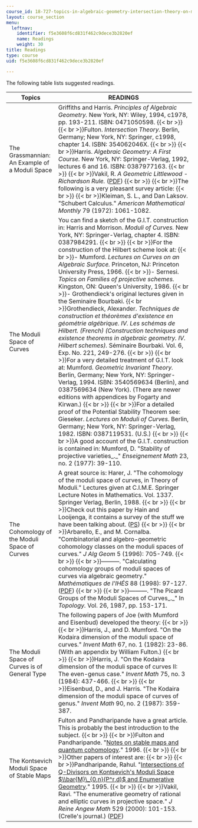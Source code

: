 ```yaml
---
course_id: 18-727-topics-in-algebraic-geometry-intersection-theory-on-moduli-spaces-spring-2006
layout: course_section
menu:
  leftnav:
    identifier: f5e3608f6cd831f462c9dece3b2820ef
    name: Readings
    weight: 30
title: Readings
type: course
uid: f5e3608f6cd831f462c9dece3b2820ef

---
```


The following table lists suggested readings.

| Topics | READINGS |
| --- | --- |
| The Grassmannian: An Example of a Moduli Space | Griffiths and Harris. _Principles of Algebraic Geometry._ New York, NY: Wiley, 1994, c1978, pp. 193-211. ISBN: 0471050598.  {{< br >}}  {{< br >}}Fulton. _Intersection Theory._ Berlin, Germany; New York, NY: Springer, c1998, chapter 14. ISBN: 354062046X.  {{< br >}}  {{< br >}}Harris. _Algebraic Geometry: A First Course._ New York, NY: Springer-Verlag, 1992, lectures 6 and 16. ISBN: 0387977163.  {{< br >}}  {{< br >}}Vakil, R. _A Geometric Littlewood - Richardson Rule._ ([PDF](http://math.stanford.edu/~vakil/files/geolrfinal.pdf))  {{< br >}}  {{< br >}}The following is a very pleasant survey article:  {{< br >}}  {{< br >}}Kleiman, S. L., and Dan Laksov. "Schubert Calculus." _American Mathematical Monthly_ 79 (1972): 1061-1082. |
| The Moduli Space of Curves | You can find a sketch of the G.I.T. construction in: Harris and Morrison. _Moduli of Curves._ New York, NY: Springer-Verlag, chapter 4. ISBN: 0387984291.  {{< br >}}  {{< br >}}For the construction of the Hilbert scheme look at:  {{< br >}}\- Mumford. _Lectures on Curves on an Algebraic Surface._ Princeton, NJ: Princeton University Press, 1966.  {{< br >}}\- Sernesi. _Topics on Families of projective schemes._ Kingston, ON: Queen's University, 1986.  {{< br >}}\- Grothendieck's original lectures given in the Seminaire Bourbaki.  {{< br >}}Grothendieck, Alexander. _Techniques de construction et théorèmes d'existence en géométrie algébrique. IV. Les schémas de Hilbert. (French) (Construction techniques and existence theorems in algebraic geometry. IV. Hilbert schemes)._ Séminaire Bourbaki. Vol. 6, Exp. No. 221, 249-276.  {{< br >}}  {{< br >}}For a very detailed treatment of G.I.T. look at: Mumford. _Geometric Invariant Theory._ Berlin, Germany; New York, NY: Springer-Verlag, 1994. ISBN: 3540569634 (Berlin), and 0387569634 (New York). (There are newer editions with appendices by Fogarty and Kirwan.)  {{< br >}}  {{< br >}}For a detailed proof of the Potential Stability Theorem see: Gieseker. _Lectures on Moduli of Curves_. Berlin, Germany; New York, NY: Springer-Verlag, 1982. ISBN: 0387119531. (U.S.)  {{< br >}}  {{< br >}}A good account of the G.I.T. construction is contained in: Mumford, D. "Stability of projective varieties_._" _Enseignement Math_ 23, no. 2 (1977): 39-110. |
| The Cohomology of the Moduli Space of Curves | A great source is: Harer, J. "The cohomology of the moduli space of curves, in Theory of Moduli." Lectures given at C.I.M.E. Springer Lecture Notes in Mathematics. Vol. 1337. Springer Verlag, Berlin, 1988.  {{< br >}}  {{< br >}}Check out this paper by Hain and Looijenga, it contains a survey of the stuff we have been talking about. ([PS](https://arxiv.org/pdf/alg-geom/9607004.pdf))  {{< br >}}  {{< br >}}Arbarello, E., and M. Cornalba. "Combinatorial and algebro-geometric cohomology classes on the moduli spaces of curves." _J Alg Geom_ 5 (1996): 705-749.  {{< br >}}  {{< br >}}———. "Calculating cohomology groups of moduli spaces of curves via algebraic geometry." _Mathématiques de l'IHÉS_ 88 (1998): 97-127. ([PDF](http://archive.numdam.org/ARCHIVE/PMIHES/PMIHES_1998__88_/PMIHES_1998__88__97_0/PMIHES_1998__88__97_0.pdf))  {{< br >}}  {{< br >}}———. "The Picard Groups of the Moduli Spaces of Curves_._" In _Topology._ Vol. 26, 1987, pp. 153-171. |
| The Moduli Space of Curves is of General Type | The following papers of Joe (with Mumford and Eisenbud) developed the theory:  {{< br >}}  {{< br >}}Harris, J., and D. Mumford. "On the Kodaira dimension of the moduli space of curves." _Invent Math_ 67, no. 1 (1982): 23-86. (With an appendix by William Fulton.)  {{< br >}}  {{< br >}}Harris, J. "On the Kodaira dimension of the moduli space of curves II: The even-genus case." _Invent Math_ 75, no. 3 (1984): 437-466.  {{< br >}}  {{< br >}}Eisenbud, D., and J. Harris. "The Kodaira dimension of the moduli space of curves of genus." _Invent Math_ 90, no. 2 (1987): 359-387. |
| The Kontsevich Moduli Space of Stable Maps | Fulton and Pandharipande have a great article. This is probably the best introduction to the subject.  {{< br >}}  {{< br >}}Fulton and Pandharipande. "[Notes on stable maps and quantum cohomology](http://de.arxiv.org/abs/alg-geom/9608011)." 1996.  {{< br >}}  {{< br >}}Other papers of interest are:  {{< br >}}  {{< br >}}Pandharipande, Rahul. "[Intersections of Q-Divisors on Kontsevich's Moduli Space $\\bar{M}\_{0,n}(P^r,d)$ and Enumerative Geometry](http://de.arxiv.org/abs/alg-geom/9504004)." 1995.  {{< br >}}  {{< br >}}Vakil, Ravi. "The enumerative geometry of rational and elliptic curves in projective space." _J Reine Angew_ _Math_ 529 (2000): 101-153. (Crelle's journal.) ([PDF](http://math.stanford.edu/~vakil/files/re4.pdf))
